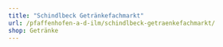 ```yaml
---
title: "Schindlbeck Getränkefachmarkt"
url: /pfaffenhofen-a-d-ilm/schindlbeck-getraenkefachmarkt/
shop: Getränke
---
```

